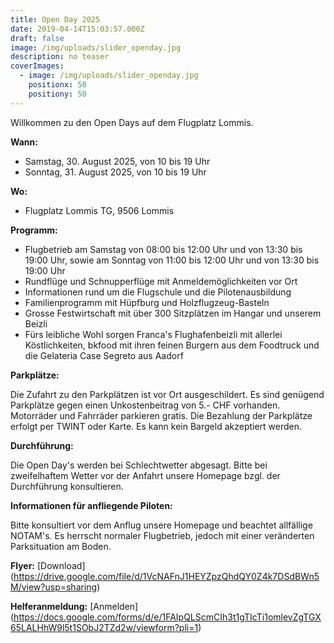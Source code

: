 ```yaml
---
title: Open Day 2025
date: 2019-04-14T15:03:57.000Z
draft: false
image: /img/uploads/slider_openday.jpg
description: no teaser
coverImages:
  - image: /img/uploads/slider_openday.jpg
    positionx: 50
    positiony: 50
---
```

Willkommen zu den Open Days auf dem Flugplatz Lommis.

**Wann:**

* Samstag, 30. August 2025, von 10 bis 19 Uhr
* Sonntag, 31. August 2025, von 10 bis 19 Uhr

**Wo:**

* Flugplatz Lommis TG, 9506 Lommis

**Programm:**

* Flugbetrieb am Samstag von 08:00 bis 12:00 Uhr und von 13:30 bis 19:00 Uhr, sowie am Sonntag von 11:00 bis 12:00 Uhr und von 13:30 bis 19:00 Uhr
* Rundflüge und Schnupperflüge mit Anmeldemöglichkeiten vor Ort
* Informationen rund um die Flugschule und die Pilotenausbildung
* Familienprogramm mit Hüpfburg und Holzflugzeug-Basteln
* Grosse Festwirtschaft mit über 300 Sitzplätzen im Hangar und unserem Beizli
* Fürs leibliche Wohl sorgen Franca's Flughafenbeizli mit allerlei Köstlichkeiten, bkfood mit ihren feinen Burgern aus dem Foodtruck und die Gelateria Case Segreto aus Aadorf

**Parkplätze:**

Die Zufahrt zu den Parkplätzen ist vor Ort ausgeschildert.
Es sind genügend Parkplätze gegen einen Unkostenbeitrag von 5.- CHF vorhanden. Motorräder und Fahrräder parkieren gratis.
Die Bezahlung der Parkplätze erfolgt per TWINT oder Karte. Es kann kein Bargeld akzeptiert werden.

**Durchführung:**

Die Open Day's werden bei Schlechtwetter abgesagt. Bitte bei zweifelhaftem Wetter vor der Anfahrt unsere Homepage bzgl. der Durchführung konsultieren.

**Informationen für anfliegende Piloten:**

Bitte konsultiert vor dem Anflug unsere Homepage und beachtet allfällige NOTAM's. Es herrscht normaler Flugbetrieb, jedoch mit einer veränderten Parksituation am Boden.

**Flyer:** [Download] (https://drive.google.com/file/d/1VcNAFnJ1HEYZpzQhdQY0Z4k7DSdBWn5M/view?usp=sharing)

**Helferanmeldung:** [Anmelden] (https://docs.google.com/forms/d/e/1FAIpQLScmCIh3t1gTIcTi1omlevZgTGX65LALHhW9l5t1SObJ2TZd2w/viewform?pli=1)
